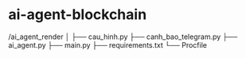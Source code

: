 # ai-agent-blockchain

/ai_agent_render
│
├── cau_hinh.py
├── canh_bao_telegram.py
├── ai_agent.py
├── main.py
├── requirements.txt
└── Procfile
